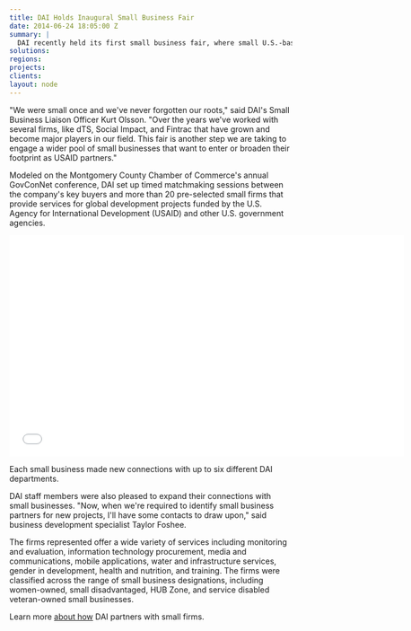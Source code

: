 ```yaml
---
title: DAI Holds Inaugural Small Business Fair
date: 2014-06-24 18:05:00 Z
summary: |
  DAI recently held its first small business fair, where small U.S.-based firms met with DAI staff members in its Bethesda, Maryland, headquarters to establish connections and potential partnerships.
solutions:
regions:
projects:
clients:
layout: node
---
```

"We were small once and we've never forgotten our roots," said DAI's Small Business Liaison Officer Kurt Olsson. "Over the years we've worked with several firms, like dTS, Social Impact, and Fintrac that have grown and become major players in our field. This fair is another step we are taking to engage a wider pool of small businesses that want to enter or broaden their footprint as USAID partners."

Modeled on the Montgomery County Chamber of Commerce's annual GovConNet conference, DAI set up timed matchmaking sessions between the company's key buyers and more than 20 pre-selected small firms that provide services for global development projects funded by the U.S. Agency for International Development (USAID) and other U.S. government agencies.

<iframe src="//player.vimeo.com/video/98965166" width="703" height="394" frameborder="0" webkitallowfullscreen="" mozallowfullscreen="" allowfullscreen=""></iframe>

Each small business made new connections with up to six different DAI departments.

DAI staff members were also pleased to expand their connections with small businesses. "Now, when we're required to identify small business partners for new projects, I'll have some contacts to draw upon," said business development specialist Taylor Foshee.

The firms represented offer a wide variety of services including monitoring and evaluation, information technology procurement, media and communications, mobile applications, water and infrastructure services, gender in development, health and nutrition, and training. The firms were classified across the range of small business designations, including women-owned, small disadvantaged, HUB Zone, and service disabled veteran-owned small businesses.

Learn more [about how][1] DAI partners with small firms.

[1]: /working-dai/partnering-dai
